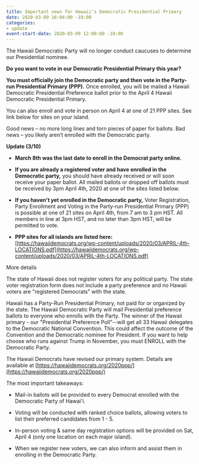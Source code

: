 ```yaml
---
title: Important news for Hawaii's Democratic Presidential Primary
date: 2020-03-09 16:04:00 -10:00
categories:
- update
event-start-date: 2020-03-09 12:00:00 -10:00
---
```


The Hawaii Democratic Party will no longer conduct caucuses to determine our Presidential nominee.

**Do you want to vote in our Democratic Presidential Primary this year?**

**You must officially join the Democratic party and then vote in the Party-run Presidential Primary (PPP).** Once enrolled, you will be mailed a  Hawaii Democratic Presidential Preference ballot prior to the April 4 Hawaii Democratic Presidential Primary.

You can also enroll and vote in person on April 4 at one of 21 PPP sites. See link below for sites on your island.

Good news – no more long lines and torn pieces of paper for ballots. Bad news – you likely aren’t enrolled with the Democratic party.

**Update (3/10)**

* **March 8th was the last date to enroll in the Democrat party online.**

* **If you are already a registered voter and have enrolled in the Democratic party,**  you should have already received or will soon receive your paper ballot. All mailed ballots or dropped off ballots must be received by 3pm April 4th, 2020 at one of the sites listed below.

* **If you haven't yet enrolled in the Democratic party,**  Voter Registration, Party Enrollment and Voting in the Party-run Presidential Primary (PPP) is possible at one of 21 sites on April 4th, from 7 am to 3 pm HST. All members in line at 3pm HST, and no later than 3pm HST, will be permitted to vote.

* **PPP sites for all islands are listed here:** [https://hawaiidemocrats.org/wp-content/uploads/2020/03/APRIL-4th-LOCATIONS.pdf](https://hawaiidemocrats.org/wp-content/uploads/2020/03/APRIL-4th-LOCATIONS.pdf)

More details

The state of Hawaii does not register voters for any political party.  The state voter registration form does not include a party preference and no Hawaii voters are "registered Democrats" with the state.

Hawaii has a Party-Run Presidential Primary, not paid for or organized by the state.  The Hawaii Democratic Party will mail Presidential preference ballots to everyone who enrolls with the Party.  The winner of the Hawaii primary - our "Presidential Preference Poll"--will get all 33 Hawaii delegates to the Democratic National Convention.  This could affect the outcome of the Convention and the Democratic nominee for President.  If you want to help choose who runs against Trump in November, you must ENROLL with the Democratic Party.

The Hawaii Democrats have revised our primary system.  Details are available at [https://hawaiidemocrats.org/2020ppp/](https://hawaiidemocrats.org/2020ppp/)

The most important takeaways:

* Mail-in ballots will be provided to every Democrat enrolled with the Democratic Party of Hawai'i.

* Voting will be conducted with ranked choice ballots, allowing voters to list their preferred candidates from 1 - 5.

* In-person voting & same day registration options will be provided on Sat, April 4 (only one location on each major island).

* When we register new voters, we can also inform and assist them in enrolling in the Democratic Party.